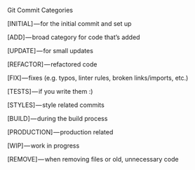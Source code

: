 Git Commit Categories

[INITIAL] — for the initial commit and set up

[ADD] — broad category for code that’s added

[UPDATE] — for small updates

[REFACTOR] — refactored code

[FIX] — fixes (e.g. typos, linter rules, broken links/imports, etc.)

[TESTS] — if you write them :)

[STYLES] — style related commits

[BUILD] — during the build process

[PRODUCTION] — production related

[WIP] — work in progress

[REMOVE] — when removing files or old, unnecessary code